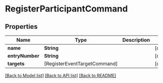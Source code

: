 # RegisterParticipantCommand

## Properties
Name | Type | Description | Notes
------------ | ------------- | ------------- | -------------
**name** | **String** |  | [optional] 
**entryNumber** | **String** |  | [optional] 
**targets** | [RegisterEventTargetCommand] |  | [optional] 

[[Back to Model list]](../README.md#documentation-for-models) [[Back to API list]](../README.md#documentation-for-api-endpoints) [[Back to README]](../README.md)



